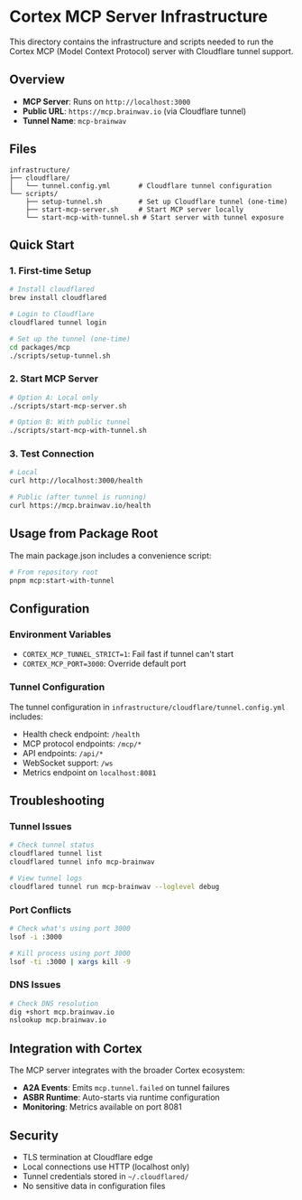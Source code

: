 # Cortex MCP Server Infrastructure

This directory contains the infrastructure and scripts needed to run the Cortex MCP (Model Context Protocol) server with Cloudflare tunnel support.

## Overview

- **MCP Server**: Runs on `http://localhost:3000`
- **Public URL**: `https://mcp.brainwav.io` (via Cloudflare tunnel)
- **Tunnel Name**: `mcp-brainwav`

## Files

```text
infrastructure/
├── cloudflare/
│   └── tunnel.config.yml       # Cloudflare tunnel configuration
└── scripts/
    ├── setup-tunnel.sh         # Set up Cloudflare tunnel (one-time)
    ├── start-mcp-server.sh     # Start MCP server locally
    └── start-mcp-with-tunnel.sh # Start server with tunnel exposure
```

## Quick Start

### 1. First-time Setup

```bash
# Install cloudflared
brew install cloudflared

# Login to Cloudflare
cloudflared tunnel login

# Set up the tunnel (one-time)
cd packages/mcp
./scripts/setup-tunnel.sh
```

### 2. Start MCP Server

```bash
# Option A: Local only
./scripts/start-mcp-server.sh

# Option B: With public tunnel
./scripts/start-mcp-with-tunnel.sh
```

### 3. Test Connection

```bash
# Local
curl http://localhost:3000/health

# Public (after tunnel is running)
curl https://mcp.brainwav.io/health
```

## Usage from Package Root

The main package.json includes a convenience script:

```bash
# From repository root
pnpm mcp:start-with-tunnel
```

## Configuration

### Environment Variables

- `CORTEX_MCP_TUNNEL_STRICT=1`: Fail fast if tunnel can't start
- `CORTEX_MCP_PORT=3000`: Override default port

### Tunnel Configuration

The tunnel configuration in `infrastructure/cloudflare/tunnel.config.yml` includes:

- Health check endpoint: `/health`
- MCP protocol endpoints: `/mcp/*`
- API endpoints: `/api/*`
- WebSocket support: `/ws`
- Metrics endpoint on `localhost:8081`

## Troubleshooting

### Tunnel Issues

```bash
# Check tunnel status
cloudflared tunnel list
cloudflared tunnel info mcp-brainwav

# View tunnel logs
cloudflared tunnel run mcp-brainwav --loglevel debug
```

### Port Conflicts

```bash
# Check what's using port 3000
lsof -i :3000

# Kill process using port 3000
lsof -ti :3000 | xargs kill -9
```

### DNS Issues

```bash
# Check DNS resolution
dig +short mcp.brainwav.io
nslookup mcp.brainwav.io
```

## Integration with Cortex

The MCP server integrates with the broader Cortex ecosystem:

- **A2A Events**: Emits `mcp.tunnel.failed` on tunnel failures
- **ASBR Runtime**: Auto-starts via runtime configuration
- **Monitoring**: Metrics available on port 8081

## Security

- TLS termination at Cloudflare edge
- Local connections use HTTP (localhost only)
- Tunnel credentials stored in `~/.cloudflared/`
- No sensitive data in configuration files
